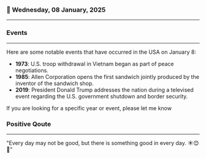 ### 📅 Wednesday, 08 January, 2025
------
### Events
------
Here are some notable events that have occurred in the USA on January 8:

- **1973**: U.S. troop withdrawal in Vietnam began as part of peace negotiations.
- **1985**: Allen Corporation opens the first sandwich jointly produced by the inventor of the sandwich shop.
- **2019**: President Donald Trump addresses the nation during a televised event regarding the U.S. government shutdown and border security.

If you are looking for a specific year or event, please let me know
### Positive Qoute
------
"Every day may not be good, but there is something good in every day. ☀️😊🌈"
